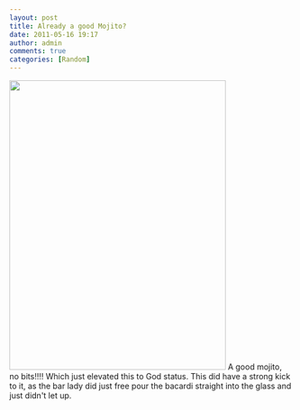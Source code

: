 ```yaml
---
layout: post
title: Already a good Mojito?
date: 2011-05-16 19:17
author: admin
comments: true
categories: [Random]
---
```

<a rel="attachment wp-att-433" href="http://blog.havinderatwal.com/2011/05/already-a-good-mojito/img_0104/"><img class="alignright size-large wp-image-433" title="IMG_0104" src="http://blog.havinderatwal.com/wp-content/uploads/2011/05/IMG_0104-764x1024.jpg" alt="" width="384" height="514" /></a>
A good mojito, no bits!!!! Which just elevated this to God status. This did have a strong kick to it, as the bar lady did just free pour the bacardi straight into the glass and just didn't let up.
